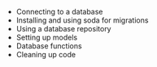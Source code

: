 - Connecting to a database
- Installing and using soda for migrations
- Using a database repository
- Setting up models
- Database functions
- Cleaning up code